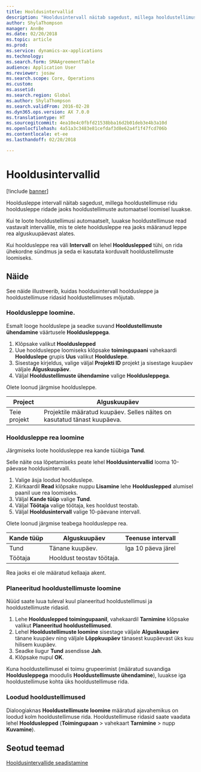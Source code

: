 ```yaml
---
title: Hooldusintervallid
description: "Hooldusintervall näitab sagedust, millega hooldustellimuse ridu hooldusleppe ridade jaoks hooldustellimuste automaatsel loomisel luuakse."
author: ShylaThompson
manager: AnnBe
ms.date: 02/20/2018
ms.topic: article
ms.prod: 
ms.service: dynamics-ax-applications
ms.technology: 
ms.search.form: SMAAgreementTable
audience: Application User
ms.reviewer: josaw
ms.search.scope: Core, Operations
ms.custom: 
ms.assetid: 
ms.search.region: Global
ms.author: ShylaThompson
ms.search.validFrom: 2016-02-28
ms.dyn365.ops.version: AX 7.0.0
ms.translationtype: HT
ms.sourcegitcommit: 4ea10e4c0fbfd21538bba16d2b01deb3e4b3a10d
ms.openlocfilehash: 4a51a3c3483e81cefdaf3d8e62a4f1f47fcd706b
ms.contentlocale: et-ee
ms.lasthandoff: 02/20/2018

---
```


# <a name="service-intervals"></a>Hooldusintervallid

[!include [banner](../includes/banner.md)]

Hooldusleppe intervall näitab sagedust, millega hooldustellimuse ridu hooldusleppe ridade jaoks hooldustellimuste automaatsel loomisel luuakse.

Kui te loote hooldustellimusi automaatselt, luuakse hooldustellimuse read vastavalt intervallile, mis te olete hooldusleppe rea jaoks määranud leppe rea alguskuupäevast alates.

Kui hooldusleppe rea väli **Intervall** on lehel **Hoolduslepped** tühi, on rida ühekordne sündmus ja seda ei kasutata korduvalt hooldustellimuste loomiseks.

## <a name="example"></a>Näide

See näide illustreerib, kuidas hooldusintervall hooldusleppe ja hooldustellimuse ridasid hooldustellimuses mõjutab.

### <a name="create-a-service-agreement"></a>Hooldusleppe loomine.

Esmalt looge hoolduslepe ja seadke suvand **Hooldustellimuste ühendamine** väärtusele **Hooldusleppega**.

1. Klõpsake valikut **Hoolduslepped**
2. Uue hooldusleppe loomiseks klõpsake **toimingupaani** vahekaardi **Hoolduslepe** grupis **Uus** valikut **Hoolduslepe**.
3. Sisestage kirjeldus, valige väljal **Projekti ID** projekt ja sisestage kuupäev väljale **Alguskuupäev**.
4. Väljal **Hooldustellimuste ühendamine** valige **Hooldusleppega**.

Olete loonud järgmise hooldusleppe.

| Project      | Alguskuupäev                                                                         |
|--------------|------------------------------------------------------------------------------------|
| Teie projekt | Projektile määratud kuupäev. Selles näites on kasutatud tänast kuupäeva. |

### <a name="create-a-service-agreement-line"></a>Hooldusleppe rea loomine

Järgmiseks loote hooldusleppe rea kande tüübiga **Tund**.

Selle näite osa lõpetamiseks peate lehel **Hooldusintervallid** looma 10-päevase hooldusintervalli. 

1. Valige äsja loodud hoolduslepe. 
2. Kiirkaardil **Read** klõpsake nuppu **Lisamine** lehe **Hoolduslepped** alumisel paanil uue rea loomiseks.
3. Väljal **Kande tüüp** valige **Tund**.
4. Väljal **Töötaja** valige töötaja, kes hooldust teostab.
5. Väljal **Hooldusintervall** valige 10-päevane intervall.

Olete loonud järgmise teabega hooldusleppe rea.

| Kande tüüp | Alguskuupäev                               | Teenuse intervall |
|------------------|------------------------------------------|------------------|
| Tund             | Tänane kuupäev.                        | Iga 10 päeva järel    |
| Töötaja           | Hooldust teostav töötaja. |                  |

Rea jaoks ei ole määratud kellaaja akent. 

### <a name="create-planned-service-orders"></a>Planeeritud hooldustellimuste loomine

Nüüd saate luua tuleval kuul planeeritud hooldustellimusi ja hooldustellimuste ridasid.

1. Lehe **Hoolduslepped** **toimingupaanil**, vahekaardil **Tarnimine** klõpsake valikut **Planeeritud hooldustellimused**.
2. Lehel **Hooldustellimuste loomine** sisestage väljale **Alguskuupäev** tänane kuupäev ning väljale **Lõppkuupäev** tänasest kuupäevast üks kuu hilisem kuupäev.
3. Seadke liugur **Tund** asendisse **Jah**. 
4. Klõpsake nupul **OK**.

Kuna hooldustellimusel ei toimu grupeerimist (määratud suvandiga **Hooldusleppega** moodulis **Hooldustellimuste ühendamine**), luuakse iga hooldustellimuse kohta üks hooldustellimuse rida.

### <a name="service-orders-created"></a>Loodud hooldustellimused

Dialoogiaknas **Hooldustellimuste loomine** määratud ajavahemikus on loodud kolm hooldustellimuse rida. Hooldustellimuse ridasid saate vaadata lehel **Hoolduslepped** (**Toimingupaan** \> vahekaart **Tarnimine** \> nupp **Kuvamine**).

## <a name="related-topics"></a>Seotud teemad

[Hooldusintervallide seadistamine](set-up-service-intervals.md)  


